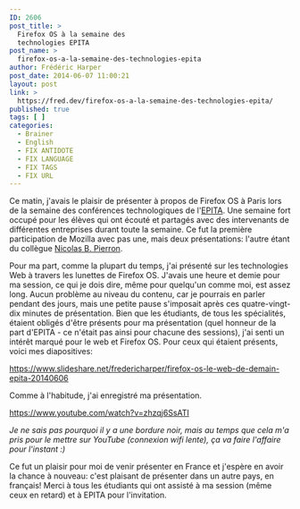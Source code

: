 ```yaml
---
ID: 2606
post_title: >
  Firefox OS à la semaine des
  technologies EPITA
post_name: >
  firefox-os-a-la-semaine-des-technologies-epita
author: Frédéric Harper
post_date: 2014-06-07 11:00:21
layout: post
link: >
  https://fred.dev/firefox-os-a-la-semaine-des-technologies-epita/
published: true
tags: [ ]
categories:
  - Brainer
  - English
  - FIX ANTIDOTE
  - FIX LANGUAGE
  - FIX TAGS
  - FIX URL
---
```

Ce matin, j'avais le plaisir de présenter à propos de Firefox OS à Paris lors de la semaine des conférences technologiques de l'<a title="Site Web de l'EPITA" href="https://epita.fr/">EPITA</a>. Une semaine fort occupé pour les élèves qui ont écouté et partagés avec des intervenants de différentes entreprises durant toute la semaine. Ce fut la première participation de Mozilla avec pas une, mais deux présentations: l'autre étant du collègue <a title="Compte LinkedIn de Nicolas B. Pierron" href="https://www.linkedin.com/in/nicolasbpierron">Nicolas B. Pierron</a>.

Pour ma part, comme la plupart du temps, j'ai présenté sur les technologies Web à travers les lunettes de Firefox OS. J'avais une heure et demie pour ma session, ce qui je dois dire, même pour quelqu'un comme moi, est assez long. Aucun problème au niveau du contenu, car je pourrais en parler pendant des jours, mais une petite pause s'imposait après ces quatre-vingt-dix minutes de présentation. Bien que les étudiants, de tous les spécialités, étaient obligés d'être présents pour ma présentation (quel honneur de la part d'EPITA - ce n'était pas ainsi pour chacune des sessions), j'ai senti un intérêt marqué pour le web et Firefox OS. Pour ceux qui étaient présents, voici mes diapositives:

https://www.slideshare.net/fredericharper/firefox-os-le-web-de-demain-epita-20140606

Comme à l'habitude, j'ai enregistré ma présentation.

https://www.youtube.com/watch?v=zhzqj6SsATI

<em>Je ne sais pas pourquoi il y a une bordure noir, mais au temps que cela m'a pris pour le mettre sur YouTube (connexion wifi lente), ça va faire l'affaire pour l'instant :)</em>

Ce fut un plaisir pour moi de venir présenter en France et j'espère en avoir la chance à nouveau: c'est plaisant de présenter dans un autre pays, en français! Merci à tous les étudiants qui ont assisté à ma session (même ceux en retard) et à EPITA pour l'invitation.